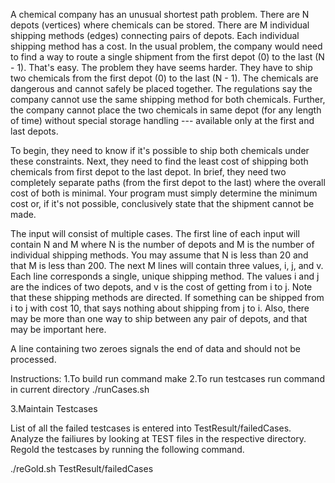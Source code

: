 A chemical company has an unusual shortest path problem. There are N depots (vertices) where chemicals can be stored. There are M individual shipping methods (edges) connecting pairs of depots. Each individual shipping method has a cost. In the usual problem, the company would need to find a way to route a single shipment from the first depot (0) to the last (N - 1). That's easy. The problem they have seems harder. They have to ship two chemicals from the first depot (0) to the last (N - 1). The chemicals are dangerous and cannot safely be placed together. The regulations say the company cannot use the same shipping method for both chemicals. Further, the company cannot place the two chemicals in same depot (for any length of time) without special storage handling --- available only at the first and last depots.

To begin, they need to know if it's possible to ship both chemicals under these constraints. Next, they need to find the least cost of shipping both chemicals from first depot to the last depot. In brief, they need two completely separate paths (from the first depot to the last) where the overall cost of both is minimal. Your program must simply determine the minimum cost or, if it's not possible, conclusively state that the shipment cannot be made.

The input will consist of multiple cases. The first line of each input will contain N and M where N is the number of depots and M is the number of individual shipping methods. You may assume that N is less than 20 and that M is less than 200. The next M lines will contain three values, i, j, and v. Each line corresponds a single, unique shipping method. The values i and j are the indices of two depots, and v is the cost of getting from i to j. Note that these shipping methods are directed. If something can be shipped from i to j with cost 10, that says nothing about shipping from j to i. Also, there may be more than one way to ship between any pair of depots, and that may be important here.

A line containing two zeroes signals the end of data and should not be processed.

Instructions:
1.To build run command
    make
2.To run testcases run command in current directory
    ./runCases.sh

3.Maintain Testcases

List of all the failed testcases is entered into TestResult/failedCases.
Analyze the failiures by looking at TEST files in the respective directory. Regold the testcases by running the following command.

./reGold.sh TestResult/failedCases


